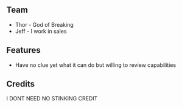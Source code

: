 ## Team
* Thor - God of Breaking
* Jeff - I work in sales

## Features
* Have no clue yet what it can do but willing to review capabilities

## Credits
I DONT NEED NO STINKING CREDIT